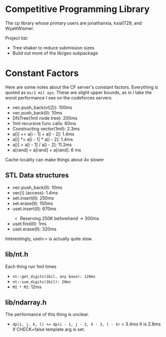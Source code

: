 # Competitive Programming Library

The cp library whose primary users are jonathanxia, kxia1729, and WyattWismer.

Project list:
* Tree shaker to reduce submission sizes
* Build out more of the lib/geo subpackage

# Constant Factors

Here are some notes about the CF server's constant factors. Everything is quoted
as `ms/1 mil ops`. These are slight upper bounds, as in I take the worst performance I
see on the codeforces servers.

* vec.push_back(vl(2)): 100ms
* vec.push_back(ll): 10ms
* DfsTree(1mil node tree): 200ms
* 1mil recursive func calls: 60ms
* Constructing vector(1mil): 2.3ms
* a[i] += a[i - 1] + a[i - 2]: 1.4ms
* a[i] *= a[i - 1] * a[i - 2]: 1.4ms
* a[i] = a[i - 1] / a[i - 2]: 11.2ms
* a[rand] = a[rand] + a[rand]: 6 ms

Cache locality can make things about 4x slower

## STL Data structures

* vec.push_back(ll): 10ms
* vec[i] (access): 1.4ms
* set<ll>.insert(ll): 250ms
* set<ll>.erase(ll): 150ms
* uset<ll>.insert(ll): 670ms
    * Reserving 250K beforehand -> 300ms
* uset<ll>.find(ll): 1ms
* uset<ll>.erase(ll): 320ms

Interestingly, uset<> is actually quite slow.

## lib/nt.h
Each thing run 1mil times
* `nt::get_digits(1bil, any base): 120ms` 
* `nt::sum_digits(1bil): 20ms`
* `MI * MI`: 12ms

## lib/ndarray.h

The performance of this thing is unclear.
* `dp(i, j, k, l) += dp(i - 1, j - 2, k - 3, l - 4)` = 3.4ms
It is 2.8ms if CHECK=false template arg is set.
